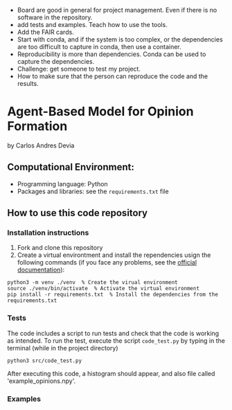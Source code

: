 



- Board are good in general for project management. Even if there is no software in the repository. 
- add tests and examples. Teach how to use the tools.
- Add the FAIR cards.
- Start with conda, and if the system is too complex, or the dependencies are too difficult to capture in conda, then use a container. 
- Reproducibility is more than dependencies. Conda can be used to capture the dependencies. 
- Challenge: get someone to test my project.
- How to make sure that the person can reproduce the code and the results. 


# Agent-Based Model for Opinion Formation

by Carlos Andres Devia

## Computational Environment:

- Programming language: Python
- Packages and libraries: see the `requirements.txt` file

## How to use this code repository

### Installation instructions

1. Fork and clone this repository
2. Create a virtual environtment and install the rependencies usign the following commands (if you face any problems, see the [official documentation](https://docs.python.org/3/library/venv.html)):

```
python3 -m venv ./venv  % Create the virual environment
source ./venv/bin/activate  % Activate the virtual environment
pip install -r requirements.txt  % Install the dependencies from the requirements.txt
```


### Tests

The code includes a script to run tests and check that the code is working as intended. To run the test, execute the script `code_test.py` by typing in the terminal (while in the project directory)

```
python3 src/code_test.py
```

After executing this code, a histogram should appear, and also file called 'example_opinions.npy'.


### Examples


